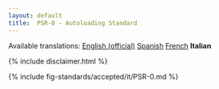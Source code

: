 ```yaml
---
layout: default
title:  PSR-0 - Autoloading Standard
---
```


<nav id="lngmenu">
  Available translations:
  <a href="/psr/psr-0">English (official)</a>
  <a href="/psr/psr-0/es">Spanish</a>
  <a href="/psr/psr-0/fr">French</a>
  <b>Italian</b>
</nav>

{% include disclaimer.html %}

{% include fig-standards/accepted/it/PSR-0.md %}
